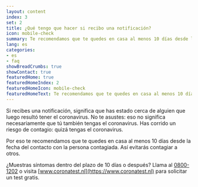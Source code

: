 ```yaml
---
layout: content
index: 3
set: 2
title: ¿Qué tengo que hacer si recibo una notificación?
icon: mobile-check
summary: Te recomendamos que te quedes en casa al menos 10 días desde la fecha del contacto. ¿Muestras síntomas? Hazte un test.
lang: es
categories:
- es
- faq
showBreadCrumbs: true
showContact: true
featuredHome: true
featuredHomeIndex: 2
featuredHomeIcon: mobile-check
featuredHomeText: Te recomendamos que te quedes en casa al menos 10 días desde la fecha del contacto. ¿Muestras síntomas? Hazte un test.
---
```


Si recibes una notificación, significa que has estado cerca de alguien que luego resultó tener el coronavirus. No te asustes: eso no significa necesariamente que tú también tengas el coronavirus. Has corrido un riesgo de contagio: quizá tengas el coronavirus.

Por eso te recomendamos que te quedes en casa al menos 10 días desde la fecha del contacto con la persona contagiada. Así evitarás contagiar a otros.

¿Muestras síntomas dentro del plazo de 10 días o después? Llama al [0800-1202](tel:+318001202) o visita [www.coronatest.nl](https://www.coronatest.nl) para solicitar un test gratis.
